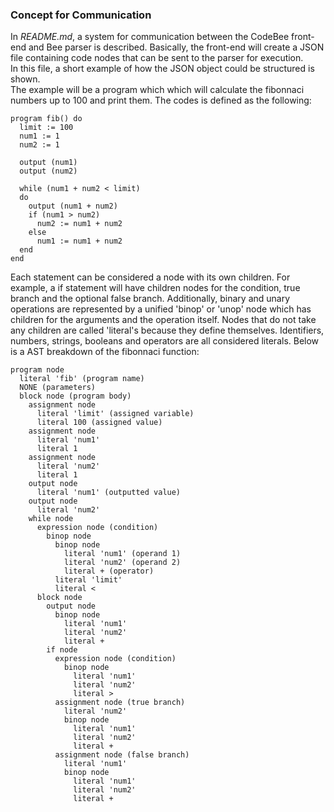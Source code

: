 ### Concept for Communication

In _README.md_, a system for communication between the CodeBee front-end and Bee
parser is described. Basically, the front-end will create a JSON file containing
code nodes that can be sent to the parser for execution.   
In this file, a short example of how the JSON object could be structured is shown.  
The example will be a program which which will calculate the fibonnaci numbers up to 100
and print them. The codes is defined as the following:

```
program fib() do
  limit := 100
  num1 := 1
  num2 := 1

  output (num1)
  output (num2)

  while (num1 + num2 < limit)
  do
    output (num1 + num2)
    if (num1 > num2)
      num2 := num1 + num2
    else
      num1 := num1 + num2
  end
end
```

Each statement can be considered a node with its own children. For example, a if
statement will have children nodes for the condition, true branch and the optional
false branch. Additionally, binary and unary operations are represented by a unified
'binop' or 'unop' node which has children for the arguments and the operation itself.
Nodes that do not take any children are called 'literal's because they define themselves.
Identifiers, numbers, strings, booleans and operators are all considered literals. Below is a AST
breakdown of the fibonnaci function:

```
program node
  literal 'fib' (program name)
  NONE (parameters)
  block node (program body)
    assignment node
      literal 'limit' (assigned variable)
      literal 100 (assigned value)
    assignment node
      literal 'num1'
      literal 1
    assignment node
      literal 'num2'
      literal 1
    output node
      literal 'num1' (outputted value)
    output node
      literal 'num2'
    while node
      expression node (condition)
        binop node
          binop node
            literal 'num1' (operand 1)
            literal 'num2' (operand 2)
            literal + (operator)
          literal 'limit'
          literal <
      block node
        output node
          binop node
            literal 'num1'
            literal 'num2'
            literal +
        if node
          expression node (condition)
            binop node
              literal 'num1'
              literal 'num2'
              literal >
          assignment node (true branch)
            literal 'num2'
            binop node
              literal 'num1'
              literal 'num2'
              literal +
          assignment node (false branch)
            literal 'num1'
            binop node
              literal 'num1'
              literal 'num2'
              literal +
```
